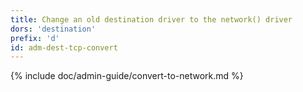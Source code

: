 ```yaml
---
title: Change an old destination driver to the network() driver
dors: 'destination'
prefix: 'd'
id: adm-dest-tcp-convert
---
```


{% include doc/admin-guide/convert-to-network.md %}

